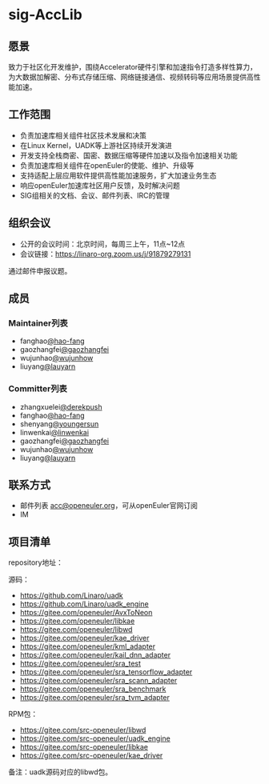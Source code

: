 
# sig-AccLib

## 愿景

致力于社区化开发维护，围绕Accelerator硬件引擎和加速指令打造多样性算力，为大数据加解密、分布式存储压缩、网络链接通信、视频转码等应用场景提供高性能加速。

## 工作范围

- 负责加速库相关组件社区技术发展和决策
- 在Linux Kernel，UADK等上游社区持续开发演进
- 开发支持全栈商密、国密、数据压缩等硬件加速以及指令加速相关功能
- 负责加速库相关组件在openEuler的使能、维护、升级等
- 支持适配上层应用软件提供高性能加速服务，扩大加速业务生态
- 响应openEuler加速库社区用户反馈，及时解决问题
- SIG组相关的文档、会议、邮件列表、IRC的管理

## 组织会议

- 公开的会议时间：北京时间，每周三上午，11点~12点
- 会议链接：https://linaro-org.zoom.us/j/91879279131

通过邮件申报议题。

## 成员

### Maintainer列表

- fanghao[@hao-fang](https://gitee.com/hao-fang)
- gaozhangfei[@gaozhangfei](https://gitee.com/gaozhangfei)
- wujunhao[@wujunhow](https://gitee.com/wujunhow)
- liuyang[@lauyarn](https://gitee.com/lauyarn)

### Committer列表

- zhangxuelei[@derekpush](https://gitee.com/derekpush)
- fanghao[@hao-fang](https://gitee.com/hao-fang)
- shenyang[@youngersun](https://gitee.com/youngersun)
- linwenkai[@linwenkai](https://gitee.com/linwenkai)
- gaozhangfei[@gaozhangfei](https://gitee.com/gaozhangfei)
- wujunhao[@wujunhow](https://gitee.com/wujunhow)
- liuyang[@lauyarn](https://gitee.com/lauyarn)

## 联系方式

- 邮件列表 acc@openeuler.org，可从openEuler官网订阅
- IM

## 项目清单

repository地址：

源码：

- https://github.com/Linaro/uadk
- https://github.com/Linaro/uadk_engine
- https://gitee.com/openeuler/AvxToNeon
- https://gitee.com/openeuler/libkae
- https://gitee.com/openeuler/libwd
- https://gitee.com/openeuler/kae_driver
- https://gitee.com/openeuler/kml_adapter
- https://gitee.com/openeuler/kail_dnn_adapter
- https://gitee.com/openeuler/sra_test
- https://gitee.com/openeuler/sra_tensorflow_adapter
- https://gitee.com/openeuler/sra_scann_adapter
- https://gitee.com/openeuler/sra_benchmark
- https://gitee.com/openeuler/sra_tvm_adapter

RPM包：

- https://gitee.com/src-openeuler/libwd
- https://gitee.com/src-openeuler/uadk_engine
- https://gitee.com/src-openeuler/libkae
- https://gitee.com/src-openeuler/kae_driver

备注：uadk源码对应的libwd包。
